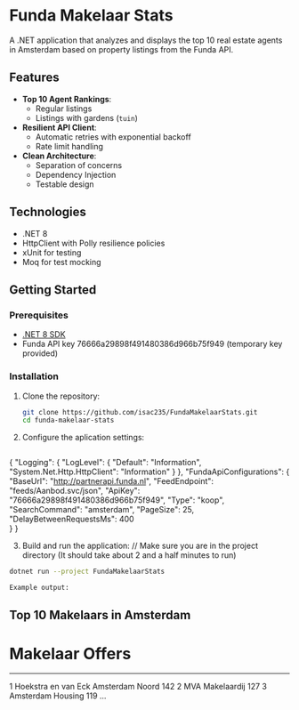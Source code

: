 # Funda Makelaar Stats

A .NET application that analyzes and displays the top 10 real estate agents in Amsterdam based on property listings from the Funda API.

## Features

- **Top 10 Agent Rankings**:
  - Regular listings
  - Listings with gardens (`tuin`)
- **Resilient API Client**:
  - Automatic retries with exponential backoff
  - Rate limit handling
- **Clean Architecture**:
  - Separation of concerns
  - Dependency Injection
  - Testable design

## Technologies

- .NET 8
- HttpClient with Polly resilience policies
- xUnit for testing
- Moq for test mocking

## Getting Started

### Prerequisites

- [.NET 8 SDK](https://dotnet.microsoft.com/download)
- Funda API key 76666a29898f491480386d966b75f949 (temporary key provided)

### Installation

1. Clone the repository:
   ```bash
   git clone https://github.com/isac235/FundaMakelaarStats.git
   cd funda-makelaar-stats

2. Configure the aplication settings:
   ```json
{
  "Logging": {
    "LogLevel": {
      "Default": "Information",
      "System.Net.Http.HttpClient": "Information" 
    }
  },
  "FundaApiConfigurations": {
    "BaseUrl": "http://partnerapi.funda.nl", 
    "FeedEndpoint": "feeds/Aanbod.svc/json", 
    "ApiKey": "76666a29898f491480386d966b75f949",
    "Type": "koop", 
    "SearchCommand": "amsterdam", 
    "PageSize": 25, 
    "DelayBetweenRequestsMs": 400  
  }
}
	 

 3. Build and run the application:   // Make sure you are in the project directory (It should take about 2 and a half minutes to run)
   ```bash
   dotnet run --project FundaMakelaarStats   
   
   Example output:
   ```
   Top 10 Makelaars in Amsterdam
-------------------------------------------------------------------
#     Makelaar                                        Offers
-------------------------------------------------------------------
1     Hoekstra en van Eck Amsterdam Noord              142
2     MVA Makelaardij                                  127
3     Amsterdam Housing                                119
...
